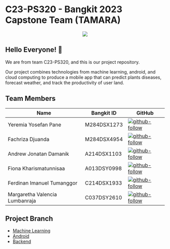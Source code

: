 # C23-PS320 - Bangkit 2023 Capstone Team (TAMARA)

<p align="center">
  <img src="https://github.com/Tamara-Capstone/tamara-backend/assets/84588706/068f885f-20c7-4a5c-b661-ca93d51d3dd3" />
</p>

## Hello Everyone! :wave:

We are from team C23-PS320, and this is our project repository.

Our project combines technologies from machine learning, android, and cloud computing to produce a mobile app that can predict plants diseases, forecast weather, and track the productivity of user land.

## Team Members
| Name | Bangkit ID | GitHub |
| ------ | ------ | ------ |
| Yeremia Yosefan Pane | M284DSX1273 | [![github-follow][github-shield]][github-yeremia] |
| Fachriza Djuanda | M284DSX4954 | [![github-follow][github-shield]][github-fachriza] |
| Andrew Jonatan Damanik | A214DSX1103 | [![github-follow][github-shield]][github-andrew] |
| Fiona Kharismatunnisaa | A013DSY0998 | [![github-follow][github-shield]][github-fiona] |
| Ferdinan Imanuel Tumanggor | C214DSX1933 | [![github-follow][github-shield]][github-ferdinan] |
| Margaretha Valencia Lumbanraja | C037DSY2610 | [![github-follow][github-shield]][github-margaretha] |

## Project Branch
- [Machine Learning][github-tamara-ml]
- [Android][github-tamara-android]
- [Backend][github-tamara-backend]




[//]: # (LINKS)

[github-tamara-ml]: https://github.com/Tamara-Capstone/Machine-Learning
[github-tamara-android]: https://github.com/Tamara-Capstone/tamara_android
[github-tamara-backend]: https://github.com/Tamara-Capstone/tamara-backend

[github-shield]: https://img.shields.io/badge/github-0077B5?style=for-the-badge&logo=github&logoColor=white

[github-yeremia]: https://github.com/yeremiapane
[github-fachriza]: https://github.com/DjuandaF13
[github-andrew]: https://github.com/drewjd27
[github-fiona]: https://github.com/fionakharisma01
[github-ferdinan]: https://github.com/ferdinan-ops
[github-margaretha]: https://github.com/GethaValencia6

[github-follow-yeremia]: https://img.shields.io/github/followers/yeremiapane?style=for-the-badge
[github-follow-fachriza]: https://img.shields.io/github/followers/DjuandaF13?style=social
[github-follow-andrew]: https://img.shields.io/github/followers/drewjd27?style=social
[github-follow-fiona]: https://img.shields.io/github/followers/fionakharisma01?style=social
[github-follow-ferdinan]: https://img.shields.io/github/followers/ferdinan-ops?style=social
[github-follow-margaretha]: https://img.shields.io/github/followers/GethaValencia6?style=social&
